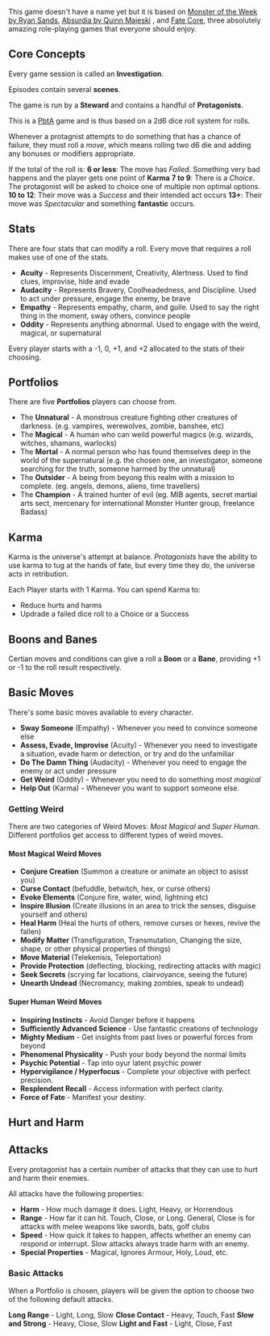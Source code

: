 This game doesn't have a name yet but it is based on [Monster of the Week by Ryan Sands](https://en.wikipedia.org/wiki/Monster_of_the_Week), [Absurdia by Quinn Majeski](https://quinnm.itch.io/absurdia) , and [Fate Core](https://fate-srd.com/fate-core/basics), three absolutely amazing role-playing games that everyone should enjoy.

## Core Concepts

Every game session is called an **Investigation**.

Episodes contain several **scenes**.

The game is run by a **Steward** and contains a handful of **Protagonists**.

This is a [PbtA](https://en.wikipedia.org/wiki/Powered_by_the_Apocalypse) game and is thus based on a 2d6 dice roll system for rolls.

Whenever a protagnist attempts to do something that has a chance of failure, they must roll a _move_, which means rolling two d6 die and adding any bonuses or modifiers appropriate.

If the total of the roll is:
**6 or less**: The move has _Failed_. Something very bad happens and the player gets one point of **Karma**
**7 to 9**: There is a _Choice_. The protagonist will be asked to choice one of multiple non optimal options.
**10 to 12**: Their move was a _Success_ and their intended act occurs
**13+**: Their move was _Spectacular_ and something **fantastic** occurs.

## Stats

There are four stats that can modify a roll. Every move that requires a roll makes use of one of the stats.

- **Acuity** - Represents Discernment, Creativity, Alertness. Used to find clues, improvise, hide and evade
- **Audacity** - Represents Bravery, Coolheadedness, and Discipline. Used to act under pressure, engage the enemy, be brave
- **Empathy** - Represents empathy, charm, and guile. Used to say the right thing in the moment, sway others, convince people
- **Oddity** - Represents anything abnormal. Used to engage with the weird, magical, or supernatural

Every player starts with a -1, 0, +1, and +2 allocated to the stats of their choosing.

## Portfolios

There are five **Portfolios** players can choose from.

- The **Unnatural** - A monstrous creature fighting other creatures of darkness. (e.g. vampires, werewolves, zombie, banshee, etc)
- The **Magical** - A human who can weild powerful magics (e.g. wizards, witches, shamans, warlocks)
- The **Mortal** - A normal person who has found themselves deep in the world of the supernatural (e.g. the chosen one, an investigator, someone searching for the truth, someone harmed by the unnatural)
- The **Outsider** - A being from beyong this realm with a mission to complete. (eg. angels, demons, aliens, time travellers)
- The **Champion** - A trained hunter of evil (eg. MIB agents, secret martial arts sect, mercenary for international Monster Hunter group, freelance Badass)

## Karma

Karma is the universe's attempt at balance. _Protagonists_ have the ability to use karma to tug at the hands of fate, but every time they do, the universe acts in retribution.

Each Player starts with 1 Karma. You can spend Karma to:

- Reduce hurts and harms
- Updrade a failed dice roll to a Choice or a Success

## Boons and Banes

Certian moves and conditions can give a roll a **Boon** or a **Bane**, providing +1 or -1 to the roll result respectively.

## Basic Moves

There's some basic moves available to every character.

- **Sway Someone** (Empathy) - Whenever you need to convince someone else
- **Assess, Evade, Improvise** (Acuity) - Whenever you need to investigate a situation, evade harm or detection, or try and do the unfamiliar
- **Do The Damn Thing** (Audacity) - Whenever you need to engage the enemy or act under pressure
- **Get Weird** (Oddity) - Whenever you need to do something _most magical_
- **Help Out** (Karma) - Whenever you want to support someone else.

### Getting Weird

There are two categories of Weird Moves: _Most Magical_ and _Super Human_. Different portfolios get access to different types of weird moves.

#### Most Magical Weird Moves

- **Conjure Creation** (Summon a creature or animate an object to asisst you)
- **Curse Contact** (befuddle, betwitch, hex, or curse others)
- **Evoke Elements** (Conjure fire, water, wind, lightning etc)
- **Inspire Illusion** (Create illusions in an area to trick the senses, disguise yourself and others)
- **Heal Harm** (Heal the hurts of others, remove curses or hexes, revive the fallen)
- **Modify Matter** (Transfiguration, Transmutation, Changing the size, shape, or other physical properties of things)
- **Move Material** (Telekenisis, Teleportation)
- **Provide Protection** (deflecting, blocking, redirecting attacks with magic)
- **Seek Secrets** (scrying far locations, clairvoyance, seeing the future)
- **Unearth Undead** (Necromancy, making zombies, speak to undead)

#### Super Human Weird Moves

- **Inspiring Instincts** - Avoid Danger before it happens
- **Sufficiently Advanced Science** - Use fantastic creations of technology
- **Mighty Medium** - Get insights from past lives or powerful forces from beyond
- **Phenomenal Physicality** - Push your body beyond the normal limits
- **Psychic Potential** - Tap into oyur latent psychic power
- **Hypervigilance / Hyperfocus** - Complete your objective with perfect precision.
- **Resplendent Recall** - Access information with perfect clarity.
- **Force of Fate** - Manifest your destiny.

## Hurt and Harm

## Attacks

Every protagonist has a certain number of attacks that they can use to hurt and harm their enemies.

All attacks have the following properties:

- **Harm** - How much damage it does. Light, Heavy, or Horrendous
- **Range** - How far it can hit. Touch, Close, or Long. General, Close is for attacks with melee weapons like swords, bats, golf clubs
- **Speed** - How quick it takes to happen, affects whether an enemy can respond or interrupt. Slow attacks always trade harm with an enemy.
- **Special Properties** - Magical, Ignores Armour, Holy, Loud, etc.

### Basic Attacks

When a Portfolio is chosen, players will be given the option to choose two of the following default attacks.

**Long Range** - Light, Long, Slow
**Close Contact** - Heavy, Touch, Fast
**Slow and Strong** - Heavy, Close, Slow
**Light and Fast** - Light, Close, Fast
